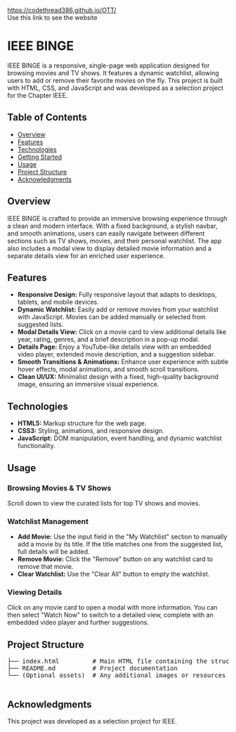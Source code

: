 <a href="https://codethread386.github.io/OTT/">https://codethread386.github.io/OTT/</a> <br>Use this link to see the website
<br>
<h1>IEEE BINGE</h1>
  <p>
    IEEE BINGE is a responsive, single-page web application designed for browsing movies and TV shows.
    It features a dynamic watchlist, allowing users to add or remove their favorite movies on the fly.
    This project is built with HTML, CSS, and JavaScript and was developed as a selection project for 
    the Chapter IEEE.
  </p>

  <h2>Table of Contents</h2>
  <ul>
    <li><a href="#overview">Overview</a></li>
    <li><a href="#features">Features</a></li>
    <li><a href="#technologies">Technologies</a></li>
    <li><a href="#getting-started">Getting Started</a></li>
    <li><a href="#usage">Usage</a></li>
    <li><a href="#project-structure">Project Structure</a></li>
    <li><a href="#acknowledgments">Acknowledgments</a></li>
  </ul>

  <h2 id="overview">Overview</h2>
  <p>
    IEEE BINGE is crafted to provide an immersive browsing experience through a clean and modern interface.
    With a fixed background, a stylish navbar, and smooth animations, users can easily navigate between
    different sections such as TV shows, movies, and their personal watchlist. The app also includes a modal
    view to display detailed movie information and a separate details view for an enriched user experience.
  </p>

  <h2 id="features">Features</h2>
  <ul>
    <li><strong>Responsive Design:</strong> Fully responsive layout that adapts to desktops, tablets, and mobile devices.</li>
    <li><strong>Dynamic Watchlist:</strong> Easily add or remove movies from your watchlist with JavaScript. Movies can be added manually or selected from suggested lists.</li>
    <li><strong>Modal Details View:</strong> Click on a movie card to view additional details like year, rating, genres, and a brief description in a pop-up modal.</li>
    <li><strong>Details Page:</strong> Enjoy a YouTube-like details view with an embedded video player, extended movie description, and a suggestion sidebar.</li>
    <li><strong>Smooth Transitions &amp; Animations:</strong> Enhance user experience with subtle hover effects, modal animations, and smooth scroll transitions.</li>
    <li><strong>Clean UI/UX:</strong> Minimalist design with a fixed, high-quality background image, ensuring an immersive visual experience.</li>
  </ul>

  <h2 id="technologies">Technologies</h2>
  <ul>
    <li><strong>HTML5:</strong> Markup structure for the web page.</li>
    <li><strong>CSS3:</strong> Styling, animations, and responsive design.</li>
    <li><strong>JavaScript:</strong> DOM manipulation, event handling, and dynamic watchlist functionality.</li>
  </ul>

  <h2 id="usage">Usage</h2>
  <h3>Browsing Movies &amp; TV Shows</h3>
  <p>
    Scroll down to view the curated lists for top TV shows and movies.
  </p>
  <h3>Watchlist Management</h3>
  <ul>
    <li><strong>Add Movie:</strong> Use the input field in the "My Watchlist" section to manually add a movie by its title.
      If the title matches one from the suggested list, full details will be added.
    </li>
    <li><strong>Remove Movie:</strong> Click the "Remove" button on any watchlist card to remove that movie.</li>
    <li><strong>Clear Watchlist:</strong> Use the "Clear All" button to empty the watchlist.</li>
  </ul>
  <h3>Viewing Details</h3>
  <p>
    Click on any movie card to open a modal with more information. You can then select "Watch Now" to switch to a detailed view,
    complete with an embedded video player and further suggestions.
  </p>

  <h2 id="project-structure">Project Structure</h2>
  <pre>
├── index.html         # Main HTML file containing the structure, CSS styles, and JavaScript code
├── README.md          # Project documentation
└── (Optional assets)  # Any additional images or resources if needed in the future
  </pre>

  <h2 id="acknowledgments">Acknowledgments</h2>
  <p>
    This project was developed as a selection project for IEEE.
  </p>
